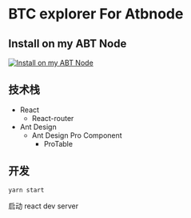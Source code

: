 # BTC explorer For Atbnode



## Install on my ABT Node
[![Install on my ABT Node](https://raw.githubusercontent.com/blocklet/development-guide/main/assets/install_on_abtnode.svg)](https://install.arcblock.io/?action=blocklet-install&meta_url=https://raw.githubusercontent.com/haozi23333/abtnode-btc-explorer/master/blocklet.json)





## 技术栈

* React
  * React-router
* Ant Design
  * Ant Design Pro Component
    * ProTable


## 开发
```
yarn start
```
启动 react dev server